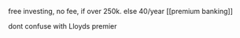 free investing, no fee, if over 250k. else 40/year
[[premium banking]]

dont confuse with Lloyds premier